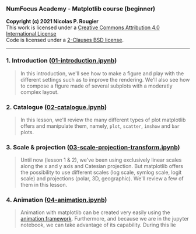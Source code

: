 ### NumFocus Academy - Matplotlib course (beginner)
**Copyright (c) 2021 Nicolas P. Rougier**  
This work is licensed under a [Creative Commons Attribution 4.0 International License](http://creativecommons.org/licenses/by/4.0/)  
Code is licensed under a [2-Clauses BSD license](https://opensource.org/licenses/BSD-2-Clause).

---

### 1. Introduction ([01-introduction.ipynb](./01-introduction.ipynb))
   
> In this introduction, we'll see how to make a figure and play with
> the different settings such as to improve the rendering. We'll also
> see how to compose a figure made of several subplots with a
> moderatly complex layout.


### 2. Catalogue ([02-catalogue.ipynb](./02-catalogue.ipynb))
   
> In this lesson, we'll review the many different types of plot
> matplotlib offers and manipulate them, namely, `plot`, `scatter`,
> `imshow` and `bar` plots.

### 3. Scale & projection ([03-scale-projection-transform.ipynb](./03-scale-projection-transform.ipynb))

> Until now (lesson 1 & 2), we've been using exclusively linear scales
> along the x and y axis and Catesian projection. But matplotlib
> offers the possibility to use different scales (log scale, symlog
> scale, logit scale) and projections (polar, 3D, geographic). We'll
> review a few of them in this lesson.

### 4. Animation ([04-animation.ipynb](./04-animation.ipynb))

> Animation with matplotlib can be created very easily using the
> [animation
> framework](https://matplotlib.org/stable/api/animation_api.html). Furthermore,
> and because we are in the jupyter notebook, we can take advantage of
> its capability. During this lie
     

<!--
# Jupyter notebooks

The course content should be completely reflected in written materials provided as Jupyter notebooks. Worked out examples should be fully narrated, and no code cell should be left unexplained.

The notebooks are used as source to build learning sequences in the online courses, making use of our Open edX extension for viewing Jupyter notebooks.

## Instructions

1. Use a naming convention where each notebook filename is prepended with a number, reflecting the order of the lessons in the course.

2. List all notebooks in this README.

3. Add any Python package dependencies to the `requirements.txt` file in the parent directory.

4. Add a dockerfile if there are additional package dependencies (e.g. Jupyter extensions).

5. We recommend that all notebooks be shared under a dual license: BSD-3 or MIT license for code, and CC-BY license for text and media.

6. GitHub actions may be added to test that dependencies install and notebooks can execute successfully.

**Important**: Use plenty of headers to organize the notebooks, and split Markdown cells in short portions (no more than a scroll on a laptop display).

**Important**: For any images embedded in Markdown cells, we need you to use HTML tags, and provide at least a width: `<img src="../images/name.jpg" width="600" />`
-->

